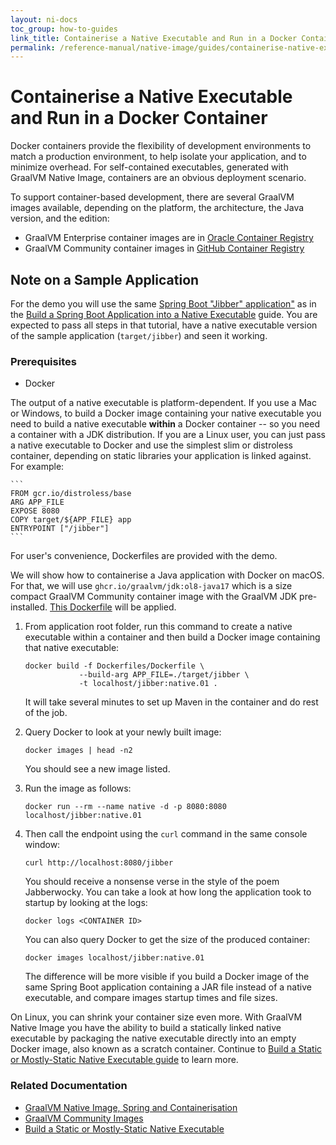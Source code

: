 ```yaml
---
layout: ni-docs
toc_group: how-to-guides
link_title: Containerise a Native Executable and Run in a Docker Container
permalink: /reference-manual/native-image/guides/containerise-native-executable-and-run-in-docker-container/
---
```


# Containerise a Native Executable and Run in a Docker Container

Docker containers provide the flexibility of development environments to match a production environment, to help isolate your application, and to minimize overhead. For self-contained executables, generated with GraalVM Native Image, containers are an obvious deployment scenario.

To support container-based development, there are several GraalVM images available, depending on the platform, the architecture, the Java version, and the edition:

- GraalVM Enterprise container images are in [Oracle Container Registry](https://container-registry.oracle.com/ords/f?p=113:10::::::)
- GraalVM Community container images in [GitHub Container Registry](https://github.com/orgs/graalvm/packages)

## Note on a Sample Application

For the demo you will use the same [Spring Boot "Jibber" application"](https://github.com/graalvm/graalvm-demos/tree/master/spring-native-image) as in the [Build a Spring Boot Application into a Native Executable](build-spring-app-into-native-executable.md) guide. 
You are expected to pass all steps in that tutorial, have a native executable version of the sample application (`target/jibber`) and seen it working.

### Prerequisites

- Docker 

The output of a native executable is platform-dependent.
If you use a Mac or Windows, to build a Docker image containing your native executable you need to build a native executable **within** a Docker container -- so you need a container with a JDK distribution.
If you are a Linux user, you can just pass a native executable to Docker and use the simplest slim or distroless container, depending on static libraries your application is linked against. 
For example:

    ```
    FROM gcr.io/distroless/base
    ARG APP_FILE
    EXPOSE 8080
    COPY target/${APP_FILE} app 
    ENTRYPOINT ["/jibber"]
    ```
For user's convenience, Dockerfiles are provided with the demo. 

We will show how to containerise a Java application with Docker on macOS. 
For that, we will use `ghcr.io/graalvm/jdk:ol8-java17` which is a size compact GraalVM Community container image with the GraalVM JDK pre-installed. 
[This Dockerfile](https://github.com/graalvm/graalvm-demos/blob/master/spring-native-image/Dockerfiles/Dockerfile) will be applied.

1. From application root folder, run this command to create a native executable within a container and then build a Docker image containing that native executable:

    ```shell
    docker build -f Dockerfiles/Dockerfile \
                --build-arg APP_FILE=./target/jibber \
                -t localhost/jibber:native.01 .
    ```
    It will take several minutes to set up Maven in the container and do rest of the job.

2. Query Docker to look at your newly built image:
    ```shell
    docker images | head -n2
    ```
    You should see a new image listed.

3. Run the image as follows:

    ```shell
    docker run --rm --name native -d -p 8080:8080 localhost/jibber:native.01 
    ```
    
4. Then call the endpoint using the `curl` command in the same console window:

    ```shell
    curl http://localhost:8080/jibber
    ```
    You should receive a nonsense verse in the style of the poem Jabberwocky. You can take a look at how long the application took to startup by looking at the logs:

    ```shell
    docker logs <CONTAINER ID>
    ```
    You can also query Docker to get the size of the produced container:
    ```
    docker images localhost/jibber:native.01
    ```
    The difference will be more visible if you build a Docker image of the same Spring Boot application containing a JAR file instead of a native executable, and compare images startup times and file sizes. 
    
On Linux, you can shrink your container size even more.
With GraalVM Native Image you have the ability to build a statically linked native executable by packaging the native executable directly into an empty Docker image, also known as a scratch container. Continue to [Build a Static or Mostly-Static Native Executable guide](build-static-executable.md) to learn more.

### Related Documentation

* [GraalVM Native Image, Spring and Containerisation](https://luna.oracle.com/lab/fdfd090d-e52c-4481-a8de-dccecdca7d68)
* [GraalVM Community Images](../../../getting-started/graalvm-community/container-images/graalvm-ce-container-images.md)
* [Build a Static or Mostly-Static Native Executable](build-static-executable.md)